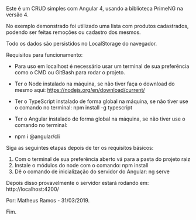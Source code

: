 Este é um CRUD simples com Angular 4, usando a biblioteca PrimeNG na versão 4.

No exemplo demonstrado foi utilizado uma lista com produtos cadastrados, podendo ser feitas remoções ou cadastro dos mesmos. 

Todo os dados são persistidos no LocalStorage do navegador.

Requisitos para funcionamento: 

* Para uso em localhost é necessário usar um terminal de sua preferência como o CMD ou GitBash para rodar o projeto.

* Ter o Node instalado na máquina, se não tiver faça o download do mesmo aqui: https://nodejs.org/en/download/current/

* Ter o TypeScript instalado de forma global na máquina, se não tiver use o comando no terminal: 
npm install -g typescript

* Ter o Angular instalado de forma global na máquina, se não tiver use o comando no terminal: 
- npm i @angular/cli

Siga as seguintes etapas depois de ter os requisitos básicos:

1. Com o terminal de sua preferência aberto vá para a pasta do projeto raiz
2. Instale o módulos do node com o comando: npm install
3. Dê o comando de inicialização do servidor do Angular: ng serve

Depois disso provavelmente o servidor estará rodando em: http://localhost:4200/

Por: Matheus Ramos - 31/03/2019.

Fim.
